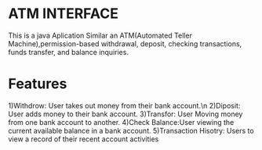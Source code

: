 # ATM INTERFACE
This is a java Aplication Similar an ATM(Automated Teller Machine),permission-based withdrawal, deposit, checking transactions, funds transfer, and balance inquiries.  
# Features
1)Withdrow: User takes out money from their bank account.\n
2)Diposit: User adds money to their bank account.
3)Transfor: User Moving money from one bank account to another.
4)Check Balance:User viewing the current available balance in a bank account.
5)Transaction Hisotry: Users to view a record of their recent account activities
